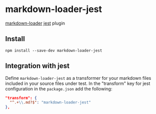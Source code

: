 # markdown-loader-jest

[markdown-loader](https://github.com/peerigon/markdown-loader)
[jest](https://github.com/facebook/jest) plugin

## Install
```
npm install --save-dev markdown-loader-jest
```
## Integration with jest

Define `markdown-loader-jest` as a transformer for your markdown files included in your source files under test. In the "transform" key for jest configuration in the `package.json` add the following:

```json
"transform": {
  "^.+\\.md?$": "markdown-loader-jest"
},
```
